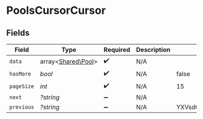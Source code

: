 # PoolsCursorCursor


## Fields

| Field                                             | Type                                              | Required                                          | Description                                       | Example                                           |
| ------------------------------------------------- | ------------------------------------------------- | ------------------------------------------------- | ------------------------------------------------- | ------------------------------------------------- |
| `data`                                            | array<[Shared\Pool](../../Models/Shared/Pool.md)> | :heavy_check_mark:                                | N/A                                               |                                                   |
| `hasMore`                                         | *bool*                                            | :heavy_check_mark:                                | N/A                                               | false                                             |
| `pageSize`                                        | *int*                                             | :heavy_check_mark:                                | N/A                                               | 15                                                |
| `next`                                            | *?string*                                         | :heavy_minus_sign:                                | N/A                                               |                                                   |
| `previous`                                        | *?string*                                         | :heavy_minus_sign:                                | N/A                                               | YXVsdCBhbmQgYSBtYXhpbXVtIG1heF9yZXN1bHRzLol=      |